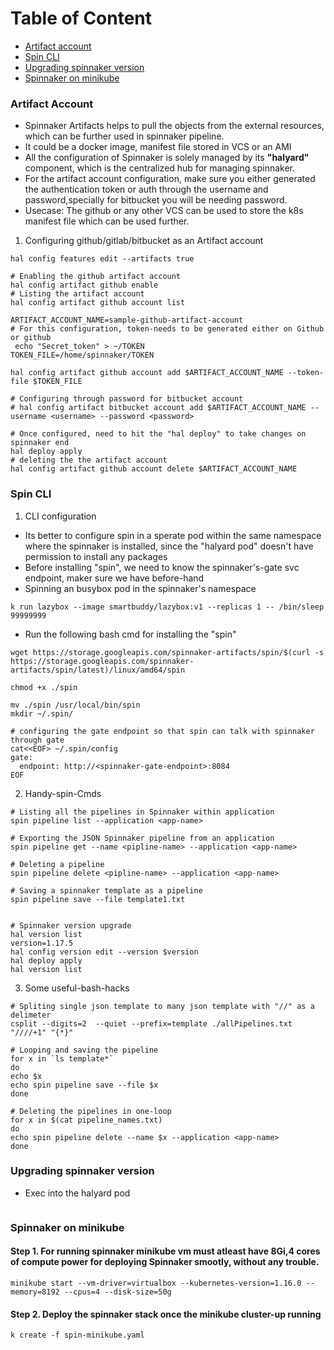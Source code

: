 Table of Content
===================

* [Artifact account](#artifact-account)
* [Spin CLI](#spin-cli)
* [Upgrading spinnaker version](#upgrading-spinnaker-version)
* [Spinnaker on minikube](#spinnaker-on-minikube)

###  Artifact Account

* Spinnaker Artifacts helps to pull the objects from the external resources, which can be further used in spinnaker pipeline.
* It could be a docker image, manifest file stored in VCS or an AMI 
* All the configuration of Spinnaker is solely managed by its **"halyard"** component, which is the centralized hub for managing spinnaker.
* For the artifact account configuration, make sure you either generated the authentication token or auth through the username and password,specially for bitbucket you will be needing password.
* Usecase: The github or any other VCS can be used to store the k8s manifest file which can be used further.

1. Configuring github/gitlab/bitbucket as an Artifact account

```
hal config features edit --artifacts true

# Enabling the github artifact account
hal config artifact github enable
# Listing the artifact account
hal config artifact github account list

ARTIFACT_ACCOUNT_NAME=sample-github-artifact-account
# For this configuration, token-needs to be generated either on Github or github
 echo "Secret_token" > ~/TOKEN
TOKEN_FILE=/home/spinnaker/TOKEN

hal config artifact github account add $ARTIFACT_ACCOUNT_NAME --token-file $TOKEN_FILE

# Configuring through password for bitbucket account
# hal config artifact bitbucket account add $ARTIFACT_ACCOUNT_NAME --username <username> --password <password>

# Once configured, need to hit the "hal deploy" to take changes on spinnaker end
hal deploy apply
# deleting the the artifact account
hal config artifact github account delete $ARTIFACT_ACCOUNT_NAME 
```

### Spin CLI
1. CLI configuration
* Its better to configure spin in a sperate pod within the same namespace where the spinnaker is installed, since the "halyard pod" doesn't have permission to install any packages
* Before installing "spin", we need to know the spinnaker's-gate svc endpoint, maker sure we have before-hand
* Spinning an busybox pod in the spinnaker's namespace
```
k run lazybox --image smartbuddy/lazybox:v1 --replicas 1 -- /bin/sleep 99999999
```
* Run the following bash cmd for installing the "spin"
```
wget https://storage.googleapis.com/spinnaker-artifacts/spin/$(curl -s https://storage.googleapis.com/spinnaker-artifacts/spin/latest)/linux/amd64/spin

chmod +x ./spin

mv ./spin /usr/local/bin/spin
mkdir ~/.spin/

# configuring the gate endpoint so that spin can talk with spinnaker through gate
cat<<EOF> ~/.spin/config
gate:
  endpoint: http://<spinnaker-gate-endpoint>:8084
EOF
```
2. Handy-spin-Cmds
```
# Listing all the pipelines in Spinnaker within application
spin pipeline list --application <app-name>

# Exporting the JSON Spinnaker pipeline from an application 	
spin pipeline get --name <pipline-name> --application <app-name> 

# Deleting a pipeline
spin pipeline delete <pipline-name> --application <app-name>

# Saving a spinnaker template as a pipeline
spin pipeline save --file template1.txt


# Spinnaker version upgrade
hal version list
version=1.17.5
hal config version edit --version $version
hal deploy apply
hal version list
``` 
3. Some useful-bash-hacks
```
# Spliting single json template to many json template with "//" as a delimeter
csplit --digits=2  --quiet --prefix=template ./allPipelines.txt "////+1" "{*}"

# Looping and saving the pipeline
for x in `ls template*`
do
echo $x
echo spin pipeline save --file $x
done

# Deleting the pipelines in one-loop 
for x in $(cat pipeline_names.txt)
do
echo spin pipeline delete --name $x --application <app-name>
done
```


### Upgrading spinnaker version
* Exec into the halyard pod
```

``` 

### Spinnaker on minikube

#### Step 1. For running spinnaker minikube vm must atleast have 8Gi,4 cores of compute power for deploying Spinnaker smootly, without any trouble.
```
minikube start --vm-driver=virtualbox --kubernetes-version=1.16.0 --memory=8192 --cpus=4 --disk-size=50g
```

#### Step 2. Deploy the spinnaker stack once the minikube cluster-up running
```
k create -f spin-minikube.yaml
```




































